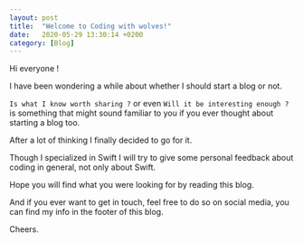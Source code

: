 ```yaml
---
layout: post
title:  "Welcome to Coding with wolves!"
date:   2020-05-29 13:30:14 +0200
category: [Blog]
---
```


Hi everyone !

I have been wondering a while about whether I should start a blog or not.

`Is what I know worth sharing ?`
or even
`Will it be interesting enough ?`
is something that might sound familiar to you if you ever thought about starting a blog too.

After a lot of thinking I finally decided to go for it.

Though I specialized in Swift I will try to give some personal feedback about coding in general, not only about Swift.

Hope you will find what you were looking for by reading this blog.

And if you ever want to get in touch, feel free to do so on social media, you can find my info in the footer of this blog.

Cheers.
